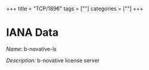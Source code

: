 +++
title = "TCP/1896"
tags = [""]
categories = [""]
+++

# IANA Data

_Name:_ b-novative-ls

_Description:_ b-novative license server

